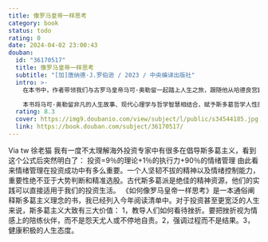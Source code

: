 ```yaml
---
title: 像罗马皇帝一样思考
category: book
status: todo
rating: 0
date: 2024-04-02 23:00:43
douban:
  id: "36170517"
  title: 像罗马皇帝一样思考
  subtitle: "[加]唐纳德·J.罗伯逊 / 2023 / 中央编译出版社"
  intro: >-
    在本书中，作者带领我们与古罗马皇帝马可·奥勒留一起踏上人生之旅，跟随他从哈德良宫廷的年轻贵族，逐步成长为罗马帝国大权在握的皇帝；见证他如何在一生中经历困顿、危难和极度的心灵挑战，依然保有一份内心的宁静明澈与高贵的人格。作者展示了马可·奥勒留如何借由斯多葛哲学，建立起强大的精神韧性与情感弹性，以应对外部世界复杂的挑战和巨大的逆境。同时，他也邀请我们通过马可的哲学眼光思考问题，看待人生，将相同的方法应用于自己的生活中。

    本书将马可·奥勒留非凡的人生故事、现代心理学与哲学智慧相结合，赋予斯多葛哲学人性的面孔和真实的榜样，为处理我们今天面临的道德和心理挑战提供了实用的指南。
  rating: 8.3
  cover: https://img9.doubanio.com/view/subject/l/public/s34544185.jpg
  link: https://book.douban.com/subject/36170517/
---
```


Via tw 徐老猫 我有一度不太理解海外投资专家中有很多在倡导斯多葛主义，看到这个公式后突然明白了：
投资=9％的理论+1％的执行力+90％的情绪管理
由此看来情绪管理在投资成功中有多么重要。一个人坚韧不拔的精神以及情绪控制能力，重要性绝不亚于大势判断和精准选股。古代斯多葛派是绝佳的精神资源，他们的实践可以直接适用于我们的投资生活。
《如何像罗马皇帝一样思考》是一本通俗阐释斯多葛主义理念的书，我已经列入今年阅读清单中。对于投资甚至更宽泛的人生来说，斯多葛主义大致有三大价值：
1，教导人们如何看待挫折。要把挫折视为情感上的陪练伙伴，而不是怨天尤人或不停地自责。2，强调过程而不是结果。3，健康积极的人生态度。